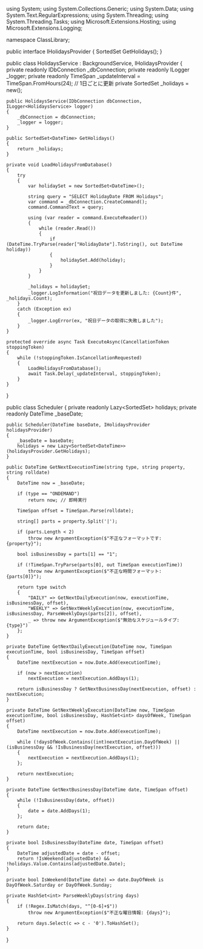 using System;
using System.Collections.Generic;
using System.Data;
using System.Text.RegularExpressions;
using System.Threading;
using System.Threading.Tasks;
using Microsoft.Extensions.Hosting;
using Microsoft.Extensions.Logging;

namespace ClassLibrary;

public interface IHolidaysProvider
{
    SortedSet<DateTime> GetHolidays();
}

public class HolidaysService : BackgroundService, IHolidaysProvider
{
    private readonly IDbConnection _dbConnection;
    private readonly ILogger<HolidaysService> _logger;
    private readonly TimeSpan _updateInterval = TimeSpan.FromHours(24); // 1日ごとに更新
    private SortedSet<DateTime> _holidays = new();

    public HolidaysService(IDbConnection dbConnection, ILogger<HolidaysService> logger)
    {
        _dbConnection = dbConnection;
        _logger = logger;
    }

    public SortedSet<DateTime> GetHolidays()
    {
        return _holidays;
    }

    private void LoadHolidaysFromDatabase()
    {
        try
        {
            var holidaySet = new SortedSet<DateTime>();

            string query = "SELECT HolidayDate FROM Holidays";
            var command = _dbConnection.CreateCommand();
            command.CommandText = query;

            using (var reader = command.ExecuteReader())
            {
                while (reader.Read())
                {
                    if (DateTime.TryParse(reader["HolidayDate"].ToString(), out DateTime holiday))
                    {
                        holidaySet.Add(holiday);
                    }
                }
            }

            _holidays = holidaySet;
            _logger.LogInformation("祝日データを更新しました: {Count}件", _holidays.Count);
        }
        catch (Exception ex)
        {
            _logger.LogError(ex, "祝日データの取得に失敗しました");
        }
    }

    protected override async Task ExecuteAsync(CancellationToken stoppingToken)
    {
        while (!stoppingToken.IsCancellationRequested)
        {
            LoadHolidaysFromDatabase();
            await Task.Delay(_updateInterval, stoppingToken);
        }
    }
}

public class Scheduler
{
    private readonly Lazy<SortedSet<DateTime>> holidays;
    private readonly DateTime _baseDate;

    public Scheduler(DateTime baseDate, IHolidaysProvider holidaysProvider)
    {
        _baseDate = baseDate;
        holidays = new Lazy<SortedSet<DateTime>>(holidaysProvider.GetHolidays);
    }

    public DateTime GetNextExecutionTime(string type, string property, string rolldate)
    {
        DateTime now = _baseDate;

        if (type == "ONDEMAND")
            return now; // 即時実行

        TimeSpan offset = TimeSpan.Parse(rolldate);

        string[] parts = property.Split('|');

        if (parts.Length < 2)
            throw new ArgumentException($"不正なフォーマットです: {property}");

        bool isBusinessDay = parts[1] == "1";

        if (!TimeSpan.TryParse(parts[0], out TimeSpan executionTime))
            throw new ArgumentException($"不正な時間フォーマット: {parts[0]}");

        return type switch
        {
            "DAILY" => GetNextDailyExecution(now, executionTime, isBusinessDay, offset),
            "WEEKLY" => GetNextWeeklyExecution(now, executionTime, isBusinessDay, ParseWeeklyDays(parts[2]), offset),
            _ => throw new ArgumentException($"無効なスケジュールタイプ: {type}")
        };
    }

    private DateTime GetNextDailyExecution(DateTime now, TimeSpan executionTime, bool isBusinessDay, TimeSpan offset)
    {
        DateTime nextExecution = now.Date.Add(executionTime);

        if (now > nextExecution)
            nextExecution = nextExecution.AddDays(1);

        return isBusinessDay ? GetNextBusinessDay(nextExecution, offset) : nextExecution;
    }

    private DateTime GetNextWeeklyExecution(DateTime now, TimeSpan executionTime, bool isBusinessDay, HashSet<int> daysOfWeek, TimeSpan offset)
    {
        DateTime nextExecution = now.Date.Add(executionTime);

        while (!daysOfWeek.Contains((int)nextExecution.DayOfWeek) || (isBusinessDay && !IsBusinessDay(nextExecution, offset)))
        {
            nextExecution = nextExecution.AddDays(1);
        };

        return nextExecution;
    }

    private DateTime GetNextBusinessDay(DateTime date, TimeSpan offset)
    {
        while (!IsBusinessDay(date, offset))
        {
            date = date.AddDays(1);
        };

        return date;
    }

    private bool IsBusinessDay(DateTime date, TimeSpan offset)
    {
        DateTime adjustedDate = date - offset;
        return !IsWeekend(adjustedDate) && !holidays.Value.Contains(adjustedDate.Date);
    }

    private bool IsWeekend(DateTime date) => date.DayOfWeek is DayOfWeek.Saturday or DayOfWeek.Sunday;

    private HashSet<int> ParseWeeklyDays(string days)
    {
        if (!Regex.IsMatch(days, "^[0-6]+$"))
            throw new ArgumentException($"不正な曜日情報: {days}");

        return days.Select(c => c - '0').ToHashSet();
    }
}
